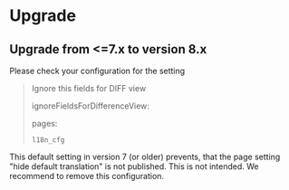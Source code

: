 # Upgrade

## Upgrade from  <=7.x to version 8.x

Please check your configuration for the setting 


> Ignore this fields for DIFF view
>
> ignoreFieldsForDifferenceView:
>
>   pages:
>
>     l18n_cfg


This default setting in version 7 (or older) prevents, that the page setting "hide default translation" is not published.
This is not intended. We recommend to remove this configuration.


